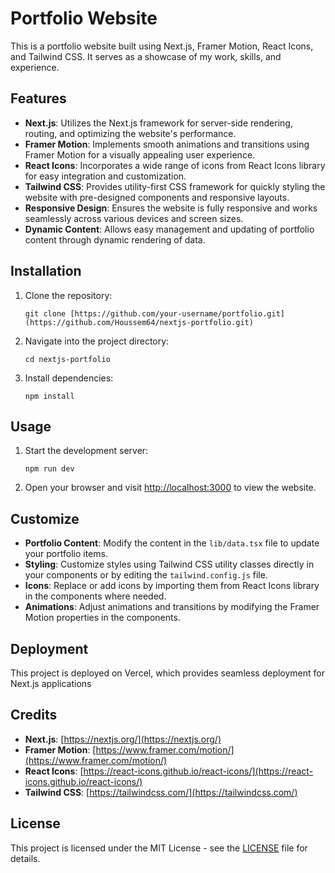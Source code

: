 # Portfolio Website

This is a portfolio website built using Next.js, Framer Motion, React Icons, and Tailwind CSS. It serves as a showcase of my work, skills, and experience.

## Features

- **Next.js**: Utilizes the Next.js framework for server-side rendering, routing, and optimizing the website's performance.
- **Framer Motion**: Implements smooth animations and transitions using Framer Motion for a visually appealing user experience.
- **React Icons**: Incorporates a wide range of icons from React Icons library for easy integration and customization.
- **Tailwind CSS**: Provides utility-first CSS framework for quickly styling the website with pre-designed components and responsive layouts.
- **Responsive Design**: Ensures the website is fully responsive and works seamlessly across various devices and screen sizes.
- **Dynamic Content**: Allows easy management and updating of portfolio content through dynamic rendering of data.

## Installation

1. Clone the repository:

    ```
    git clone [https://github.com/your-username/portfolio.git](https://github.com/Houssem64/nextjs-portfolio.git)
    ```

2. Navigate into the project directory:

    ```
    cd nextjs-portfolio
    ```

3. Install dependencies:

    ```
    npm install
    ```

## Usage

1. Start the development server:

    ```
    npm run dev
    ```

2. Open your browser and visit [http://localhost:3000](http://localhost:3000) to view the website.

## Customize

- **Portfolio Content**: Modify the content in the `lib/data.tsx` file to update your portfolio items.
- **Styling**: Customize styles using Tailwind CSS utility classes directly in your components or by editing the `tailwind.config.js` file.
- **Icons**: Replace or add icons by importing them from React Icons library in the components where needed.
- **Animations**: Adjust animations and transitions by modifying the Framer Motion properties in the components.

## Deployment

This project is deployed on Vercel, which provides seamless deployment for Next.js applications

## Credits

- **Next.js**: [https://nextjs.org/](https://nextjs.org/)
- **Framer Motion**: [https://www.framer.com/motion/](https://www.framer.com/motion/)
- **React Icons**: [https://react-icons.github.io/react-icons/](https://react-icons.github.io/react-icons/)
- **Tailwind CSS**: [https://tailwindcss.com/](https://tailwindcss.com/)

## License

This project is licensed under the MIT License - see the [LICENSE](LICENSE) file for details.
